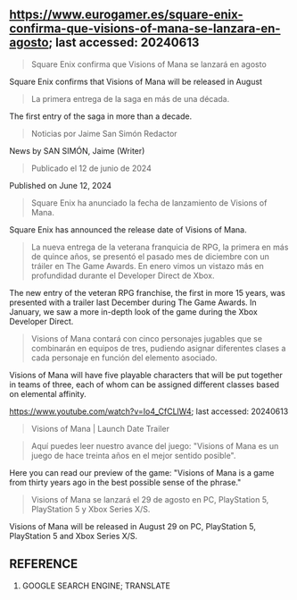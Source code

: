 ## https://www.eurogamer.es/square-enix-confirma-que-visions-of-mana-se-lanzara-en-agosto; last accessed: 20240613

> Square Enix confirma que Visions of Mana se lanzará en agosto

Square Enix confirms that Visions of Mana will be released in August

> La primera entrega de la saga en más de una década.

The first entry of the saga in more than a decade.

> Noticias por Jaime San Simón Redactor

News by SAN SIMÓN, Jaime (Writer)

> Publicado el 12 de junio de 2024

Published on June 12, 2024

> Square Enix ha anunciado la fecha de lanzamiento de Visions of Mana.

Square Enix has announced the release date of Visions of Mana.

> La nueva entrega de la veterana franquicia de RPG, la primera en más de quince años, se presentó el pasado mes de diciembre con un tráiler en The Game Awards. En enero vimos un vistazo más en profundidad durante el Developer Direct de Xbox.

The new entry of the veteran RPG franchise, the first in more 15 years, was presented with a trailer last December during The Game Awards. In January, we saw a more in-depth look of the game during the Xbox Developer Direct. 

> Visions of Mana contará con cinco personajes jugables que se combinarán en equipos de tres, pudiendo asignar diferentes clases a cada personaje en función del elemento asociado.

Visions of Mana will have five playable characters that will be put together in teams of three, each of whom can be assigned different classes based on elemental affinity.

https://www.youtube.com/watch?v=Io4_CfCLlW4; last accessed: 20240613

> Visions of Mana | Launch Date Trailer 

> Aquí puedes leer nuestro avance del juego: "Visions of Mana es un juego de hace treinta años en el mejor sentido posible".

Here you can read our preview of the game: "Visions of Mana is a game from thirty years ago in the best possible sense of the phrase."

> Visions of Mana se lanzará el 29 de agosto en PC, PlayStation 5, PlayStation 5 y Xbox Series X/S. 

Visions of Mana will be released in August 29 on PC, PlayStation 5, PlayStation 5 and Xbox Series X/S.

## REFERENCE

1) GOOGLE SEARCH ENGINE; TRANSLATE